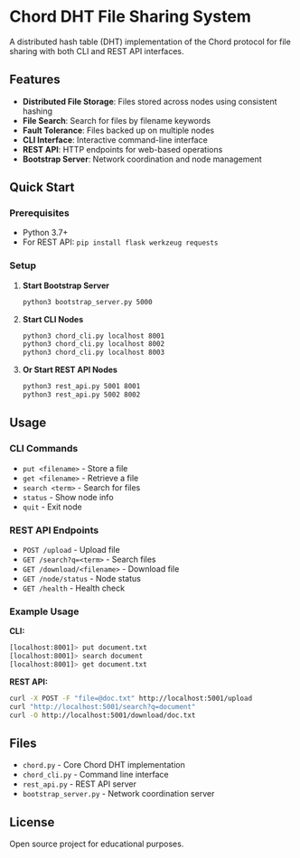 # Chord DHT File Sharing System

A distributed hash table (DHT) implementation of the Chord protocol for file sharing with both CLI and REST API interfaces.

## Features

- **Distributed File Storage**: Files stored across nodes using consistent hashing
- **File Search**: Search for files by filename keywords
- **Fault Tolerance**: Files backed up on multiple nodes
- **CLI Interface**: Interactive command-line interface
- **REST API**: HTTP endpoints for web-based operations
- **Bootstrap Server**: Network coordination and node management

## Quick Start

### Prerequisites
- Python 3.7+
- For REST API: `pip install flask werkzeug requests`

### Setup

1. **Start Bootstrap Server**
   ```bash
   python3 bootstrap_server.py 5000
   ```

2. **Start CLI Nodes**
   ```bash
   python3 chord_cli.py localhost 8001
   python3 chord_cli.py localhost 8002
   python3 chord_cli.py localhost 8003
   ```

3. **Or Start REST API Nodes**
   ```bash
   python3 rest_api.py 5001 8001
   python3 rest_api.py 5002 8002
   ```

## Usage

### CLI Commands
- `put <filename>` - Store a file
- `get <filename>` - Retrieve a file  
- `search <term>` - Search for files
- `status` - Show node info
- `quit` - Exit node

### REST API Endpoints
- `POST /upload` - Upload file
- `GET /search?q=<term>` - Search files
- `GET /download/<filename>` - Download file
- `GET /node/status` - Node status
- `GET /health` - Health check

### Example Usage

**CLI:**
```bash
[localhost:8001]> put document.txt
[localhost:8001]> search document
[localhost:8001]> get document.txt
```

**REST API:**
```bash
curl -X POST -F "file=@doc.txt" http://localhost:5001/upload
curl "http://localhost:5001/search?q=document"
curl -O http://localhost:5001/download/doc.txt
```

## Files

- `chord.py` - Core Chord DHT implementation
- `chord_cli.py` - Command line interface
- `rest_api.py` - REST API server
- `bootstrap_server.py` - Network coordination server

## License

Open source project for educational purposes.
